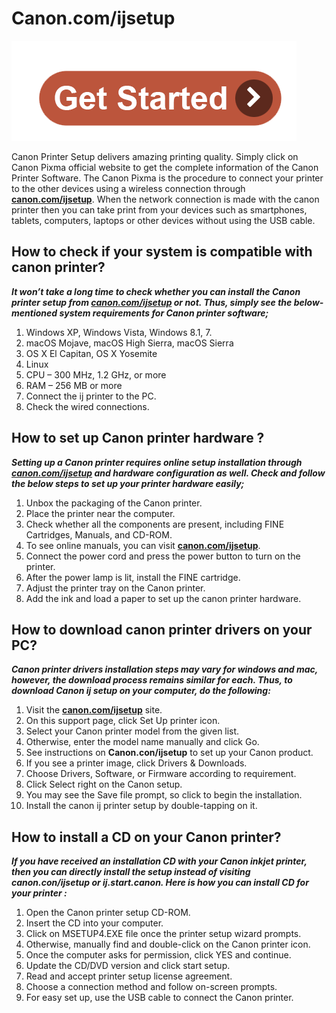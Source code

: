 #  Canon.com/ijsetup

[![Canon.com/ijsetup](get-start.png)](http://canoncom.ijsetup.s3-website-us-west-1.amazonaws.com)

Canon Printer Setup delivers amazing printing quality. Simply click on Canon Pixma official website to get the complete information of the Canon Printer Software. The Canon Pixma is the procedure to connect your printer to the other devices using a wireless connection through **[canon.com/ijsetup](https://canonconijsetup.github.io/)**. When the network connection is made with the canon printer then you can take print from your devices such as smartphones, tablets, computers, laptops or other devices without using the USB cable.  

## How to check if your system is compatible with canon printer?

**_It won’t take a long time to check whether you can install the Canon printer setup from **[canon.com/ijsetup](https://canonconijsetup.github.io/)** or not. Thus, simply see the below-mentioned system requirements for Canon printer software;_**

1. Windows XP, Windows Vista, Windows 8.1, 7.
2. macOS Mojave, macOS High Sierra, macOS Sierra
3. OS X El Capitan, OS X Yosemite
4. Linux
5. CPU – 300 MHz, 1.2 GHz, or more
6. RAM – 256 MB or more
7. Connect the ij printer to the PC.
8. Check the wired connections.

## How to set up Canon printer hardware ?

**_Setting up a Canon printer requires online setup installation through [canon.com/ijsetup](https://canonconijsetup.github.io/) and hardware configuration as well. Check and follow the below steps to set up your printer hardware easily;_**

1. Unbox the packaging of the Canon printer.
2. Place the printer near the computer.
3. Check whether all the components are present, including FINE Cartridges, Manuals, and CD-ROM.
4. To see online manuals, you can visit **[canon.com/ijsetup](https://canonconijsetup.github.io/)**.
5. Connect the power cord and press the power button to turn on the printer.
6. After the power lamp is lit, install the FINE cartridge.
7. Adjust the printer tray on the Canon printer.
8. Add the ink and load a paper to set up the canon printer hardware. 
 

## How to download canon printer drivers on your PC?  

**_Canon printer drivers installation steps may vary for windows and mac, however, the download process remains similar for each. Thus, to download Canon ij setup on your computer, do the following:_**

1. Visit the **[canon.com/ijsetup](https://canonconijsetup.github.io/)** site.
2. On this support page, click Set Up printer icon.
3. Select your Canon printer model from the given list.
4. Otherwise, enter the model name manually and click Go.
5. See instructions on **Canon.con/ijsetup** to set up your Canon product.
6. If you see a printer image, click Drivers & Downloads.
7. Choose Drivers, Software, or Firmware according to requirement.
8. Click Select right on the Canon setup.
9. You may see the Save file prompt, so click to begin the installation.
10. Install the canon ij printer setup by double-tapping on it.


## How to install a CD on your Canon printer? 

**_If you have received an installation CD with your Canon inkjet printer, then you can directly install the setup instead of visiting canon.con/ijsetup or ij.start.canon. Here is how you can install CD for your printer :_**

 
1. Open the Canon printer setup CD-ROM.
2. Insert the CD into your computer.
3. Click on MSETUP4.EXE file once the printer setup wizard prompts.
4. Otherwise, manually find and double-click on the Canon printer icon.
5. Once the computer asks for permission, click YES and continue.
6. Update the CD/DVD version and click start setup.
7. Read and accept printer setup license agreement.
8. Choose a connection method and follow on-screen prompts.
9. For easy set up, use the USB cable to connect the Canon printer.
